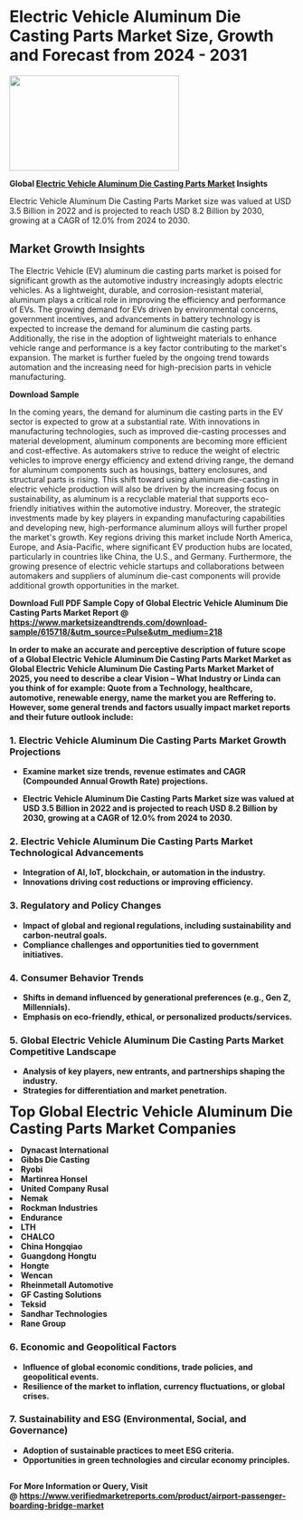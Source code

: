 <H1>Electric Vehicle Aluminum Die Casting Parts Market Size, Growth and Forecast from 2024 - 2031</H1><img class="aligncenter size-medium wp-image-584254" src="https://thirdeyenews.in/wp-content/uploads/2024/09/Global-Market-Research-300x168.jpeg" alt="" width="300" height="168" /><p><strong>Global&nbsp;<a href="https://www.marketsizeandtrends.com/download-sample/615718/&amp;utm_source=Pulse&amp;utm_medium=218">Electric Vehicle Aluminum Die Casting Parts Market</a> Insights</strong></p><p>Electric Vehicle Aluminum Die Casting Parts Market size was valued at USD 3.5 Billion in 2022 and is projected to reach USD 8.2 Billion by 2030, growing at a CAGR of 12.0% from 2024 to 2030.</p><p><h2>Market Growth Insights</h2> <p>The Electric Vehicle (EV) aluminum die casting parts market is poised for significant growth as the automotive industry increasingly adopts electric vehicles. As a lightweight, durable, and corrosion-resistant material, aluminum plays a critical role in improving the efficiency and performance of EVs. The growing demand for EVs driven by environmental concerns, government incentives, and advancements in battery technology is expected to increase the demand for aluminum die casting parts. Additionally, the rise in the adoption of lightweight materials to enhance vehicle range and performance is a key factor contributing to the market's expansion. The market is further fueled by the ongoing trend towards automation and the increasing need for high-precision parts in vehicle manufacturing.</p> <p><strong>Download Sample</strong></p> <p>In the coming years, the demand for aluminum die casting parts in the EV sector is expected to grow at a substantial rate. With innovations in manufacturing technologies, such as improved die-casting processes and material development, aluminum components are becoming more efficient and cost-effective. As automakers strive to reduce the weight of electric vehicles to improve energy efficiency and extend driving range, the demand for aluminum components such as housings, battery enclosures, and structural parts is rising. This shift toward using aluminum die-casting in electric vehicle production will also be driven by the increasing focus on sustainability, as aluminum is a recyclable material that supports eco-friendly initiatives within the automotive industry. Moreover, the strategic investments made by key players in expanding manufacturing capabilities and developing new, high-performance aluminum alloys will further propel the market's growth. Key regions driving this market include North America, Europe, and Asia-Pacific, where significant EV production hubs are located, particularly in countries like China, the U.S., and Germany. Furthermore, the growing presence of electric vehicle startups and collaborations between automakers and suppliers of aluminum die-cast components will provide additional growth opportunities in the market.</p> <p><strong></p><p><span class=""><strong>Download Full PDF Sample Copy of Global Electric Vehicle Aluminum Die Casting Parts Market Report</strong> @ <a href="https://www.marketsizeandtrends.com/download-sample/615718/&amp;utm_source=Pulse&amp;utm_medium=218" target="_blank">https://www.marketsizeandtrends.com/download-sample/615718/&amp;utm_source=Pulse&amp;utm_medium=218</a></span></p><p>In order to make an accurate and perceptive description of future scope of a Global&nbsp;Electric Vehicle Aluminum Die Casting Parts Market Market as Global&nbsp;Electric Vehicle Aluminum Die Casting Parts Market Market of 2025, you need to describe a clear Vision &ndash; What Industry or Linda can you think of for example: Quote from a Technology, healthcare, automotive, renewable energy, name the market you are Reffering to. However, some general trends and factors usually impact market reports and their future outlook include:</p><h3>1.&nbsp;<strong>Electric Vehicle Aluminum Die Casting Parts Market Growth Projections</strong></h3><ul><li>Examine market size trends, revenue estimates and CAGR (Compounded Annual Growth Rate) projections.</li><li><p>Electric Vehicle Aluminum Die Casting Parts Market size was valued at USD 3.5 Billion in 2022 and is projected to reach USD 8.2 Billion by 2030, growing at a CAGR of 12.0% from 2024 to 2030.</p></li></ul><h3>2.&nbsp;<strong>Electric Vehicle Aluminum Die Casting Parts Market Technological Advancements</strong></h3><ul><li>Integration of AI, IoT, blockchain, or automation in the industry.</li><li>Innovations driving cost reductions or improving efficiency.</li></ul><h3>3.&nbsp;<strong>Regulatory and Policy Changes</strong></h3><ul><li>Impact of global and regional regulations, including sustainability and carbon-neutral goals.</li><li>Compliance challenges and opportunities tied to government initiatives.</li></ul><h3>4.&nbsp;<strong>Consumer Behavior Trends</strong></h3><ul><li>Shifts in demand influenced by generational preferences (e.g., Gen Z, Millennials).</li><li>Emphasis on eco-friendly, ethical, or personalized products/services.</li></ul><h3>5.&nbsp;<strong>Global Electric Vehicle Aluminum Die Casting Parts Market Competitive Landscape</strong></h3><ul><li>Analysis of key players, new entrants, and partnerships shaping the industry.</li><li>Strategies for differentiation and market penetration.</li></ul><p data-pm-slice="1 1 []"><span style="color: inherit; font-family: inherit; font-size: 25px;">Top Global Electric Vehicle Aluminum Die Casting Parts Market Companies</span></p><div class="" data-test-id=""><p><li>Dynacast International</li><li> Gibbs Die Casting</li><li> Ryobi</li><li> Martinrea Honsel</li><li> United Company Rusal</li><li> Nemak</li><li> Rockman Industries</li><li> Endurance</li><li> LTH</li><li> CHALCO</li><li> China Hongqiao</li><li> Guangdong Hongtu</li><li> Hongte</li><li> Wencan</li><li> Rheinmetall Automotive</li><li> GF Casting Solutions</li><li> Teksid</li><li> Sandhar Technologies</li><li> Rane Group</li></p></div><h3>6.&nbsp;<strong>Economic and Geopolitical Factors</strong></h3><ul><li>Influence of global economic conditions, trade policies, and geopolitical events.</li><li>Resilience of the market to inflation, currency fluctuations, or global crises.</li></ul><h3>7.&nbsp;<strong>Sustainability and ESG (Environmental, Social, and Governance)</strong></h3><ul><li>Adoption of sustainable practices to meet ESG criteria.</li><li>Opportunities in green technologies and circular economy principles.</li></ul><h2><strong style="font-size: 14px;">For More Information or Query, Visit @&nbsp;</strong><a style="background-color: #ffffff; font-size: 14px;" href="https://www.marketsizeandtrends.com/report/electric-vehicle-aluminum-die-casting-parts-market/" target="_blank">https://www.verifiedmarketreports.com/product/airport-passenger-boarding-bridge-market</a></h2>
